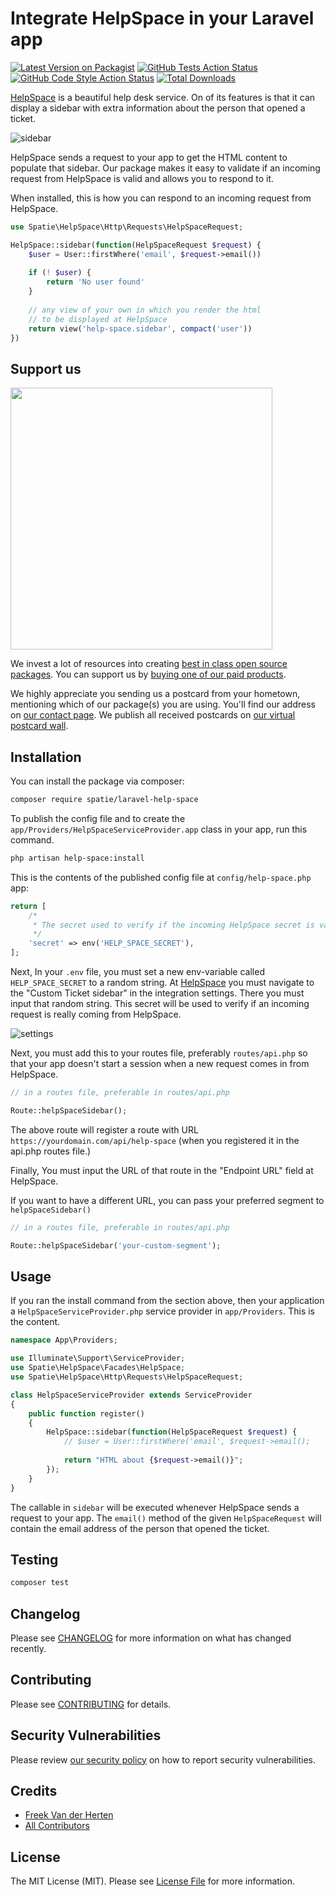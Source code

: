 # Integrate HelpSpace in your Laravel app

[![Latest Version on Packagist](https://img.shields.io/packagist/v/spatie/laravel-help-space.svg?style=flat-square)](https://packagist.org/packages/spatie/laravel-help-space)
[![GitHub Tests Action Status](https://img.shields.io/github/actions/workflow/status/spatie/laravel-help-space/run-tests.yml?branch=main&label=tests&style=flat-square)](https://github.com/spatie/laravel-help-space/actions?query=workflow%3Arun-tests+branch%3Amain)
[![GitHub Code Style Action Status](https://img.shields.io/github/actions/workflow/status/spatie/laravel-help-space/fix-php-code-style-issues.yml?branch=main&label=code%20style&style=flat-square)](https://github.com/spatie/laravel-help-space/actions?query=workflow%3A"Fix+PHP+code+style+issues"+branch%3Amain)
[![Total Downloads](https://img.shields.io/packagist/dt/spatie/laravel-help-space.svg?style=flat-square)](https://packagist.org/packages/spatie/laravel-help-space)

[HelpSpace](https://helpspace.com) is a beautiful help desk service. On of its features is that it can display a sidebar with extra information about the person that opened a ticket. 

![sidebar](https://github.com/spatie/laravel-help-space/blob/main/docs/sidebar.jpg?raw=true)

HelpSpace sends a request to your app to get the HTML content to populate that sidebar. Our package makes it easy to validate if an incoming request from HelpSpace is valid and allows you to respond to it.

When installed, this is how you can respond to an incoming request from HelpSpace.

```php
use Spatie\HelpSpace\Http\Requests\HelpSpaceRequest;

HelpSpace::sidebar(function(HelpSpaceRequest $request) {
    $user = User::firstWhere('email', $request->email())
    
    if (! $user) {
        return 'No user found'
    }
    
    // any view of your own in which you render the html
    // to be displayed at HelpSpace
    return view('help-space.sidebar', compact('user'))
})
```


## Support us

[<img src="https://github-ads.s3.eu-central-1.amazonaws.com/laravel-help-space.jpg?t=1" width="419px" />](https://spatie.be/github-ad-click/laravel-help-space)

We invest a lot of resources into creating [best in class open source packages](https://spatie.be/open-source). You can support us by [buying one of our paid products](https://spatie.be/open-source/support-us).

We highly appreciate you sending us a postcard from your hometown, mentioning which of our package(s) you are using. You'll find our address on [our contact page](https://spatie.be/about-us). We publish all received postcards on [our virtual postcard wall](https://spatie.be/open-source/postcards).

## Installation

You can install the package via composer:

```bash
composer require spatie/laravel-help-space
```

To publish the config file and to create the `app/Providers/HelpSpaceServiceProvider.app` class in your app, run this command.

```bash
php artisan help-space:install
```

This is the contents of the published config file at `config/help-space.php` app:

```php
return [
    /*
     * The secret used to verify if the incoming HelpSpace secret is valid
     */
    'secret' => env('HELP_SPACE_SECRET'),
];
```

Next, In your `.env` file, you must set a new env-variable called  `HELP_SPACE_SECRET` to a random string. At [HelpSpace](https://helpspace.com) you must navigate to the "Custom Ticket sidebar" in the integration settings. There you must input that random string.  This secret will be used to verify if an incoming request is really coming from HelpSpace.

![settings](https://github.com/spatie/laravel-help-space/blob/main/docs/settings.jpg?raw=true)

Next, you must add this to your routes file, preferably `routes/api.php` so that your app doesn't start a session when a new request comes in from HelpSpace.

```php
// in a routes file, preferable in routes/api.php

Route::helpSpaceSidebar();
```

The above route will register a route with URL `https://yourdomain.com/api/help-space` (when you registered it in the api.php routes file.)

Finally, You must input the URL of that route in the "Endpoint URL" field at HelpSpace.

If you want to have a different URL, you can pass your preferred segment to `helpSpaceSidebar()`

```php
// in a routes file, preferable in routes/api.php

Route::helpSpaceSidebar('your-custom-segment');
```

## Usage

If you ran the install command from the section above, then your application a `HelpSpaceServiceProvider.php` service provider in `app/Providers`. This is the content.

```php
namespace App\Providers;

use Illuminate\Support\ServiceProvider;
use Spatie\HelpSpace\Facades\HelpSpace;
use Spatie\HelpSpace\Http\Requests\HelpSpaceRequest;

class HelpSpaceServiceProvider extends ServiceProvider
{
    public function register()
    {
        HelpSpace::sidebar(function(HelpSpaceRequest $request) {
            // $user = User::firstWhere('email', $request->email();
        
            return "HTML about {$request->email()}";
        });
    }
}
```

The callable in `sidebar` will be executed whenever HelpSpace sends a request to your app. The `email()` method of   the given `HelpSpaceRequest` will contain the email address of the person that opened the ticket.

## Testing

```bash
composer test
```

## Changelog

Please see [CHANGELOG](CHANGELOG.md) for more information on what has changed recently.

## Contributing

Please see [CONTRIBUTING](CONTRIBUTING.md) for details.

## Security Vulnerabilities

Please review [our security policy](../../security/policy) on how to report security vulnerabilities.

## Credits

- [Freek Van der Herten](https://github.com/freekmurze)
- [All Contributors](../../contributors)

## License

The MIT License (MIT). Please see [License File](LICENSE.md) for more information.
